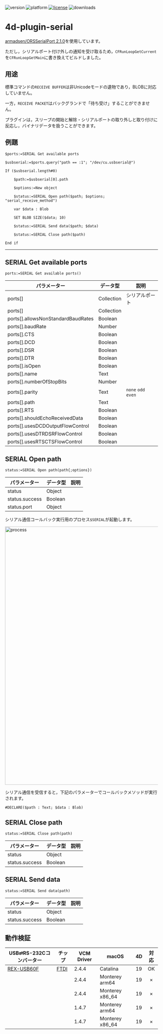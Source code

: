 ![version](https://img.shields.io/badge/version-18%2B-EB8E5F)
![platform](https://img.shields.io/static/v1?label=platform&message=mac-intel%20|%20mac-arm&color=blue)
[![license](https://img.shields.io/github/license/miyako/4d-plugin-serial)](LICENSE)
![downloads](https://img.shields.io/github/downloads/miyako/4d-plugin-serial/total)

# 4d-plugin-serial
[armadsen/ORSSerialPort 2.1.0](https://github.com/armadsen/ORSSerialPort/releases/tag/2.1.0)を使用しています。

ただし，シリアルポート付け外しの通知を受け取るため，``CFRunLoopGetCurrent``を``CFRunLoopGetMain``に書き換えてビルドしました。

## 用途

標準コマンドの``RECEIVE BUFFER``は非Unicodeモードの遺物であり，BLOBに対応していません。

一方，``RECEIVE PACKET``はバックグランドで「待ち受け」することができません。

プラグインは，スリープの開始と解除・シリアルポートの取り外しと取り付けに反応し，バイナリデータを扱うことができます。

## 例題

```4d
$ports:=SERIAL Get available ports

$usbserial:=$ports.query("path == :1"; "/dev/cu.usbserial@")

If ($usbserial.length#0)
	
	$path:=$usbserial[0].path
	
	$options:=New object
	
	$status:=SERIAL Open path($path; $options; "serial_receive_method")
	
	var $data : Blob
	
	SET BLOB SIZE($data; 10)
	
	$status:=SERIAL Send data($path; $data)
	
	$status:=SERIAL Close path($path)
	
End if 
```

---

## SERIAL Get available ports

```4d
ports:=SERIAL Get available ports()
```

|パラメーター|データ型|説明|
|-|-|-|
|ports[]|Collection|シリアルポート|
|ports[]|Collection||
|ports[].allowsNonStandardBaudRates|Boolean||
|ports[].baudRate|Number||
|ports[].CTS|Boolean||
|ports[].DCD|Boolean||
|ports[].DSR|Boolean||
|ports[].DTR|Boolean||
|ports[].isOpen|Boolean||
|ports[].name|Text||
|ports[].numberOfStopBits|Number||
|ports[].parity|Text|`none` `odd` `even`|
|ports[].path|Text||
|ports[].RTS|Boolean||
|ports[].shouldEchoReceivedData|Boolean||
|ports[].usesDCDOutputFlowControl|Boolean||
|ports[].usesDTRDSRFlowControl|Boolean||
|ports[].usesRTSCTSFlowControl|Boolean||

## SERIAL Open path

```4d
status:=SERIAL Open path(path{;options})
```

|パラメーター|データ型|説明|
|-|-|-|
|status|Object||
|status.success|Boolean||
|status.port|Object||

シリアル通信コールバック実行用のプロセス`$SERIAL`が起動します。

<img width="852" alt="process" src="https://user-images.githubusercontent.com/1725068/152618331-55247ca8-ac9f-42e9-881d-3050dacec386.png">

シリアル通信を受信すると，下記のパラメーターでコールバックメソッドが実行されます。

```4d
#DECLARE($path : Text; $data : Blob)
```

## SERIAL Close path

```4d
status:=SERIAL Close path(path)
```

|パラメーター|データ型|説明|
|-|-|-|
|status|Object||
|status.success|Boolean||

## SERIAL Send data

```4d
status:=SERIAL Send data(path)
```

|パラメーター|データ型|説明|
|-|-|-|
|status|Object||
|status.success|Boolean||

## 動作検証

|USB⇄RS-232Cコンバーター|チップ|VCM Driver|macOS|4D|対応|
|-|-|-|-|-|:-:|
|[REX-USB60F](http://www.ratocsystems.com/products/subpage/convert/usb60f_siyou.html)|[FTDI](https://ftdichip.com/drivers/vcp-drivers/)|2.4.4|Catalina|19|OK|
|||2.4.4|Monterey arm64|19|×|
|||2.4.4|Monterey x86_64|19|×|
|||1.4.7|Monterey arm64|19|×|
|||1.4.7|Monterey x86_64|19|×|
